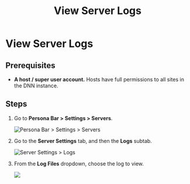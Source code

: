﻿---
uid: view-server-logs
locale: en
title: View Server Logs
dnneditions: Evoq Content,Evoq Engage
dnnversion: 09.02.00
related-topics: retrieve-system-info,restart-application,about-web-servers
---

# View Server Logs

## Prerequisites

*   **A host / super user account.** Hosts have full permissions to all sites in the DNN instance.

## Steps

1.  Go to **Persona Bar \> Settings \> Servers**.
    
    ![Persona Bar > Settings > Servers](/images/scr-pbar-host-Settings-E91.png)
    
2.  Go to the **Server Settings** tab, and then the **Logs** subtab.
    
    ![Server Settings > Logs](/images/scr-pbtabs-host-Settings-Servers-ServerSettings-Logs-E90.png)
    
3.  From the **Log Files** dropdown, choose the log to view.
    
      
    
    ![](/images/scr-Servers-ServerSettings-Logs-dropdown-E90.png)
